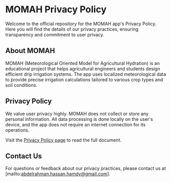 # MOMAH Privacy Policy

Welcome to the official repository for the MOMAH app's Privacy Policy. Here you will find the details of our privacy practices, ensuring transparency and commitment to user privacy.

## About MOMAH
MOMAH (Meteorological Oriented Model for Agricultural Hydration) is an educational project that helps agricultural engineers and students design efficient drip irrigation systems. The app uses localized meteorological data to provide precise irrigation calculations tailored to various crop types and soil conditions.

## Privacy Policy
We value user privacy highly. MOMAH does not collect or store any personal information. All data processing is done locally on the user's device, and the app does not require an internet connection for its operations.

Visit the [Privacy Policy page](https://github.com/Abdurahman-hassan/MOMAH-privacy-policy/blob/master/index.html) to read the full document.

## Contact Us
For questions or feedback about our privacy practices, please contact us at [mailto:abdelrahman.hassan.hamdy@gmail.com].
